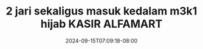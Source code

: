 --- 
title: "2 jari sekaligus masuk kedalam m3k1 hijab KASIR ALFAMART"
description: "    2 jari sekaligus masuk kedalam m3k1 hijab KASIR ALFAMART doodstream   terbaru"
date: 2024-09-15T07:09:18-08:00
file_code: "57nwz4hrq27o"
draft: false
cover: "mnsviq4sxa2dgj1d.jpg"
tags: ["jari", "sekaligus", "masuk", "kedalam", "hijab", "KASIR", "ALFAMART", "bokep-indo", "bokep-viral", "bokep-ig"]
length: 299
fld_id: "1398222"
foldername: ".Hijab Indomaret 14 Video ,"
categories: [".Hijab Indomaret 14 Video ,"]
views: 145
---
